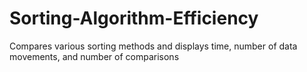 # Sorting-Algorithm-Efficiency
Compares various sorting methods and displays time, number of data movements, and number of comparisons
